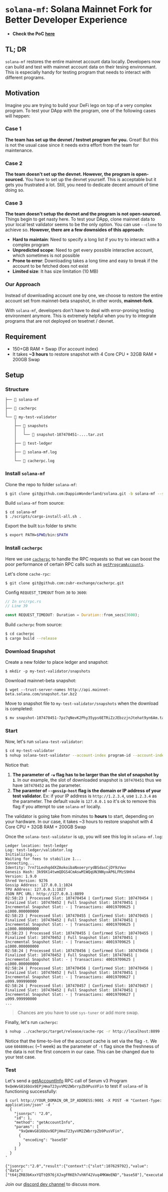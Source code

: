 # `solana-mf`: Solana Mainnet Fork for Better Developer Experience

- **Check the PoC [here](https://explorer.solana.com/?cluster=custom&customUrl=https%3A%2F%2Frpc-mainnet-fork.dappio.xyz)**

## TL; DR

`solana-mf` restores the entire mainnet account data locally. Developers now can build and test with mainnet account data on their tesing environmant. This is especially handy for testing program that needs to interact with different programs.

## Motivation

Imagine you are trying to build your DeFi lego on top of a very complex program. To test your DApp with the program, one of the following cases will heppen:

### Case 1

**The team has set up the devnet / testnet program for you.** Great! But this is not the usual case since it needs extra effort from the team for maintenance.

### Case 2

**The team doesn't set up the devnet. However, the program is open-sourced.** You have to set up the devnet yourself. This is acceptable but it gets you frustrated a lot. Still, you need to dedicate decent amount of time doing so.

### Case 3

**The team doesn't setup the devnet and the program is not open-sourced.** Things begin to get nasty here. To test your DApp, clone mainnet data to your local test validator seems to be the only option. You can use `--clone` to achieve so. **However, there are a few downsides of this approach:**

- **Hard to maintain**: Need to specify a long list if you try to interact with a complex program
- **Unpredicted scope**: Need to get every possible interactive account, which sometimes is not possible
- **Prone to error**: Downloading takes a long time and easy to break if the account to be fetched does not exist
- **Limited size**: It has size limitation (10 MB)

### Our Approach

Instead of downloading account one by one, we choose to restore the entire account set from mainnet-beta snapshot, in other words, **mainnet-fork**.

With `solana-mf`, developers don't have to deal with error-proning testing environment anymore. This is extremely helpful when you try to integrate programs that are not deployed on tesetnet / devnet.

## Requirement

- 150+GB RAM + Swap (For account index)
- It takes **~3 hours** to restore snapshot with 4 Core CPU + 32GB RAM + 200GB Swap

## Setup

### Structure

```
├── 📂 solana-mf
│
├── 📂 cacherpc
│
└── 📂 my-test-validator
    │
    ├── 📂 snapshots
    │   │
    │   └── 📄 snapshot-107470451-....tar.zst
    │
    ├── 📂 test-ledger
    │
    ├── 📄 solana-mf.log
    │
    └── 📄 cacherpc.log
```

### Install `solana-mf`

Clone the repo to folder `solana-mf`:

```bash
$ git clone git@github.com:DappioWonderland/solana.git -b solana-mf --single-branch solana-mf
```

Build `solana-mf` from source:

```
$ cd solana-mf
$ ./scripts/cargo-install-all.sh .
```

Export the built `bin` folder to `$PATH`:

```bash
$ export PATH=$PWD/bin:$PATH
```

### Install `cacherpc`

Here we use [`cacherpc`](https://github.com/zubr-exchange/cacherpc) to handle the RPC requests so that we can boost the poor performance of certain RPC calls such as [`getProgramAccounts`](https://docs.solana.com/developing/clients/jsonrpc-api#getprogramaccounts).

Let's clone `cache-rpc`:

```
$ git clone git@github.com:zubr-exchange/cacherpc.git
```

Config `REQUEST_TIMEOUT` from `30` to `3600`:

```rust
// In src/rpc.rs
// Line 39

const REQUEST_TIMEOUT: Duration = Duration::from_secs(3600);
```

Build `cacherpc` from source:

```bash
$ cd cacherpc
$ cargo build --release
```

### Download Snapshot

Create a new folder to place ledger and snapshot:

```
$ mkdir -p my-test-validator/snapshots
```

Download mainnet-beta snapshot:

```
$ wget --trust-server-names http://api.mainnet-beta.solana.com/snapshot.tar.bz2
```

Move to snapshot file to `my-test-validator/snapshots` when the download is completed:

```bash
$ mv snapshot-107470451-7pz7qNevK2Phy35yps6ETRiZzJEbzzjnJtehat9yn6Am.tar.zst ./my-test-validator/snapshots
```

### Start

Now, let's run `solana-test-validator`:

```bash
$ cd my-test-validator
$ nohup solana-test-validator --account-index program-id --account-index spl-token-owner --account-index spl-token-mint --gossip-host YOUR_DOMAIN_OR_IP_ADDRESS -w 107470452 > solana-mf.log 2>&1 &
```

Notice that:

1. **The parameter of `-w` flag has to be larger than the slot of snapshot by `1`**. In our example, the slot of downloaded snapshot is `107470451` thus we have `107470452` as the parameter.
2. **The paramter of `--gossip-host` flag is the domain or IP address of your test validator.** Ex: if your IP address is `http://1.2.3.4`, use `1.2.3.4` as the parameter. The default vaule is `127.0.0.1` so it's ok to remove this flag if you attempt to use `solana-mf` locally.

The validator is going take from minutes to **hours** to start, depending on your hardware. In our case, it takes ~3 hours to restore snapshot with 4 Core CPU + 32GB RAM + 200GB Swap

Once the `solana-test-validator` is up, you will see this log in `solana-mf.log`:

```
Ledger location: test-ledger
Log: test-ledger/validator.log
Initializing...
Waiting for fees to stabilize 1...
Connecting...
Identity: 7rn71LeohqddXZAokoibaNxoeryrydBSdasCjDY9zVwv
Genesis Hash: 3k99X14twmQDGS4CmAswM1WQqUN3NNyxAP6LFMzS9Hh4
Version: 1.9.0
Shred Version: 9276
Gossip Address: 127.0.0.1:1024
TPU Address: 127.0.0.1:1027
JSON RPC URL: http://127.0.0.1:8899
02:58:23 | Processed Slot: 107470454 | Confirmed Slot: 107470454 | Finalized Slot: 107470452 | Full Snapshot Slot: 107470451 | Incremental Snapshot Slot: - | Transactions: 40019709625 | ◎1000.000000000
02:58:23 | Processed Slot: 107470455 | Confirmed Slot: 107470455 | Finalized Slot: 107470452 | Full Snapshot Slot: 107470451 | Incremental Snapshot Slot: - | Transactions: 40019709625 | ◎1000.000000000
02:58:23 | Processed Slot: 107470455 | Confirmed Slot: 107470455 | Finalized Slot: 107470452 | Full Snapshot Slot: 107470451 | Incremental Snapshot Slot: - | Transactions: 40019709625 | ◎1000.000000000
02:58:24 | Processed Slot: 107470456 | Confirmed Slot: 107470456 | Finalized Slot: 107470452 | Full Snapshot Slot: 107470451 | Incremental Snapshot Slot: - | Transactions: 40019709625 | ◎1000.000000000
02:58:24 | Processed Slot: 107470456 | Confirmed Slot: 107470456 | Finalized Slot: 107470452 | Full Snapshot Slot: 107470451 | Incremental Snapshot Slot: - | Transactions: 40019709627 | ◎999.999990000
02:58:24 | Processed Slot: 107470457 | Confirmed Slot: 107470457 | Finalized Slot: 107470452 | Full Snapshot Slot: 107470451 | Incremental Snapshot Slot: - | Transactions: 40019709627 | ◎999.999990000
...
```

> Chances are you have to use `sys-tuner` or add more swap.

Finally, let's run `cacherpc`:

```bash
$ nohup ../cacherpc/target/release/cache-rpc -r http://localhost:8899 -w ws://localhost:8900 -l 0.0.0.0:9001 -t 604800sec > cacherpc.log 2>&1 &
```

Notice that the time-to-live of the account cache is set via the flag `-t`. We use `604800sec` (~1 week) as the parameter of `-t` flag since the freshness of the data is not the first concern in our case. This can be changed due to your test case.

### Test

Let's send a [getAccountInfo](https://docs.solana.com/developing/clients/jsonrpc-api#getaccountinfo) RPC call of Serum v3 Program `9xQeWvG816bUx9EPjHmaT23yvVM2ZWbrrpZb9PusVFin` to test if `solana-mf` is functioning successfully:

```
$ curl http://YOUR_DOMAIN_OR_IP_ADDRESS:9001 -X POST -H "Content-Type: application/json" -d '
  {
    "jsonrpc": "2.0",
    "id": 1,
    "method": "getAccountInfo",
    "params": [
      "9xQeWvG816bUx9EPjHmaT23yvVM2ZWbrrpZb9PusVFin",
      {
        "encoding": "base58"
      }
    ]
  }
'

{"jsonrpc":"2.0","result":{"context":{"slot":107629792},"value":{"data":["t64jZRB3bKxxYQTtQ976jXJxgFRKEh7vhNf42Vuq4MKWeEND","base58"],"executable":true,"lamports":1141440,"owner":"BPFLoaderUpgradeab1e11111111111111111111111","rentEpoch":148}},"id":1}
```

Join our [discord dev channel](https://discord.com/invite/ZsVcwV6D57) to discuss more.
